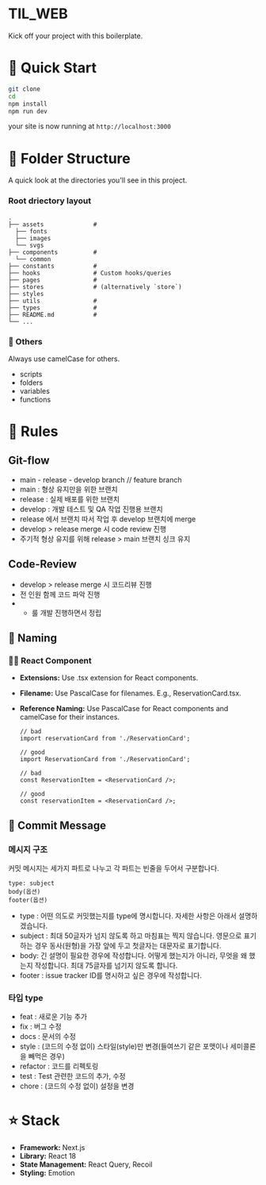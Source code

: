 # TIL_WEB

Kick off your project with this boilerplate.

# 🚀 Quick Start

```bash
git clone
cd
npm install
npm run dev
```

your site is now running at `http://localhost:3000`

# 📁 Folder Structure

A quick look at the directories you'll see in this project.

### Root driectory layout

    .
    ├── assets              #
      ├── fonts
      ├── images
      └── svgs
    ├── components          #
      └── common
    ├── constants           #
    ├── hooks               # Custom hooks/queries
    ├── pages               #
    ├── stores              # (alternatively `store`)
    ├── styles              
    ├── utils               #
    ├── types               #
    ├── README.md           #
    └── ...

### 🐪 Others

Always use camelCase for others.

- scripts
- folders
- variables
- functions

# 📕 Rules

## Git-flow

- main - release - develop branch // feature branch
- main : 형상 유지만을 위한 브랜치
- release : 실제 배포를 위한 브랜치
- develop : 개발 테스트 및 QA 작업 진행용 브랜치
- release 에서 브랜치 따서 작업 후 develop 브랜치에 merge
- develop > release merge 시 code review 진행
- 주기적 형상 유지를 위해 release > main 브랜치 싱크 유지

## Code-Review

- develop > release merge 시 코드리뷰 진행
- 전 인원 함께 코드 파악 진행
- + 룰 개발 진행하면서 정립


## 📛 Naming

### 👨‍🦳 React Component

- **Extensions:** Use .tsx extension for React components.

- **Filename:** Use PascalCase for filenames. E.g., ReservationCard.tsx.

- **Reference Naming:** Use PascalCase for React components and camelCase for their instances.

  ```tsx
  // bad
  import reservationCard from './ReservationCard';

  // good
  import ReservationCard from './ReservationCard';

  // bad
  const ReservationItem = <ReservationCard />;

  // good
  const reservationItem = <ReservationCard />;
  ```
## 📛 Commit Message

### 메시지 구조
커밋 메시지는 세가지 파트로 나누고 각 파트는 빈줄을 두어서 구분합나다.

```
type: subject
body(옵션)
footer(옵션)
```

- type : 어떤 의도로 커밋했는지를 type에 명시합니다. 자세한 사항은 아래서 설명하겠습니다.
- subject : 최대 50글자가 넘지 않도록 하고 마침표는 찍지 않습니다. 영문으로 표기하는 경우 동사(원형)을 가장 앞에 두고 첫글자는 대문자로 표기합니다. 
- body: 긴 설명이 필요한 경우에 작성합니다. 어떻게 했는지가 아니라, 무엇을 왜 했는지 작성합니다. 최대 75글자를 넘기지 않도록 합니다.
- footer : issue tracker ID를 명시하고 싶은 경우에 작성합니다.

### 타입 type
- feat : 새로운 기능 추가
- fix : 버그 수정
- docs : 문서의 수정
- style : (코드의 수정 없이) 스타일(style)만 변경(들여쓰기 같은 포맷이나 세미콜론을 빼먹은 경우)
- refactor : 코드를 리펙토링
- test : Test 관련한 코드의 추가, 수정
- chore : (코드의 수정 없이) 설정을 변경

# ⭐️ Stack

- **Framework:** Next.js
- **Library:** React 18
- **State Management:** React Query, Recoil
- **Styling:** Emotion
